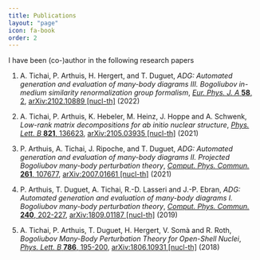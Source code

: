 ```yaml
---
title: Publications
layout: "page"
icon: fa-book
order: 2
---
```


I have been (co-)author in the following research papers

1. A. Tichai, P. Arthuis, H. Hergert, and T. Duguet,
      *ADG: Automated generation and evaluation of many-body diagrams III. Bogoliubov in-medium similarity renormalization group formalism*,
      [*Eur. Phys. J. A* **58**, 2](https://doi.org/10.1140/epja/s10050-021-00621-6), [arXiv:2102.10889 \[nucl-th\]](https://arxiv.org/abs/2102.10889) (2022)

2. A. Tichai, P. Arthuis, K. Hebeler, M. Heinz, J. Hoppe and A. Schwenk,
      *Low-rank matrix decompositions for ab initio nuclear structure*,
      [*Phys. Lett. B* **821**, 136623](https://doi.org/10.1016/j.physletb.2021.136623), [arXiv:2105.03935 \[nucl-th\]](https://arxiv.org/abs/2105.03935) (2021)

3. P. Arthuis, A. Tichai, J. Ripoche, and T. Duguet,
      *ADG: Automated generation and evaluation of many-body diagrams II. Projected Bogoliubov many-body perturbation theory*,
      [*Comput. Phys. Commun.* **261**, 107677](https://doi.org/10.1016/j.cpc.2020.107677), [arXiv:2007.01661 \[nucl-th\]](https://arxiv.org/abs/2007.01661) (2021)

5. P. Arthuis, T. Duguet, A. Tichai, R.-D. Lasseri and J.-P. Ebran,
      *ADG: Automated generation and evaluation of many-body diagrams I. Bogoliubov many-body perturbation theory*,
      [*Comput. Phys. Commun.* **240**, 202-227](https://doi.org/10.1016/j.cpc.2018.11.023), [arXiv:1809.01187 \[nucl-th\]](http://arxiv.org/abs/arXiv:1809.01187) (2019)

6. A. Tichai, P. Arthuis, T. Duguet, H. Hergert, V. Somà and R. Roth,
      *Bogoliubov Many-Body Perturbation Theory for Open-Shell Nuclei*,
      [*Phys. Lett. B* **786**, 195-200](https://doi.org/10.1016/j.physletb.2018.09.044), [arXiv:1806.10931 \[nucl-th\]](http://arxiv.org/abs/arXiv:1806.10931) (2018)

